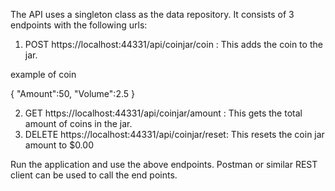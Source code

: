 The API uses a singleton class as the data repository. It consists of 3 endpoints with the following urls:

1) POST https://localhost:44331/api/coinjar/coin : This adds the coin to the jar.

example of coin 

{
  "Amount":50,
  "Volume":2.5
}

2) GET https://localhost:44331/api/coinjar/amount : This gets the total amount of coins in the jar.
3) DELETE https://localhost:44331/api/coinjar/reset: This resets the coin jar amount to $0.00

Run the application and use the above endpoints. Postman or similar REST client can be used to call the end points.
